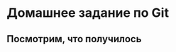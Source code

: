 Домашнее задание по Git
========================
Посмотрим, что получилось
-------------------------